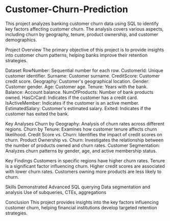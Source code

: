 # Customer-Churn-Prediction
This project analyzes banking customer churn data using SQL to identify key factors affecting customer churn. The analysis covers various aspects, including churn by geography, tenure, product ownership, and customer demographics.

Project Overview
The primary objective of this project is to provide insights into customer churn patterns, helping banks improve their retention strategies.

Dataset
RowNumber: Sequential number for each row.
CustomerId: Unique customer identifier.
Surname: Customer surname.
CreditScore: Customer credit score.
Geography: Customer's geographical location.
Gender: Customer gender.
Age: Customer age.
Tenure: Years with the bank.
Balance: Account balance.
NumOfProducts: Number of bank products owned.
HasCrCard: Indicates if the customer has a credit card.
IsActiveMember: Indicates if the customer is an active member.
EstimatedSalary: Customer's estimated salary.
Exited: Indicates if the customer has exited the bank.


Key Analyses
Churn by Geography: Analysis of churn rates across different regions.
Churn by Tenure: Examines how customer tenure affects churn likelihood.
Credit Score vs. Churn: Identifies the impact of credit scores on churn.
Product Ownership vs. Churn: Investigates the relationship between the number of products owned and churn rates.
Customer Segmentation: Analyzes churn patterns by gender, age, and active membership status.


Key Findings
Customers in specific regions have higher churn rates.
Tenure is a significant factor influencing churn.
Higher credit scores are associated with lower churn rates.
Customers owning more products are less likely to churn.


Skills Demonstrated
Advanced SQL querying
Data segmentation and analysis
Use of subqueries, CTEs, aggregations


Conclusion
This project provides insights into the key factors influencing customer churn, helping financial institutions develop targeted retention strategies.


